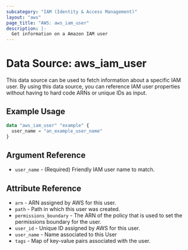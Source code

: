 ```yaml
---
subcategory: "IAM (Identity & Access Management)"
layout: "aws"
page_title: "AWS: aws_iam_user"
description: |-
  Get information on a Amazon IAM user
---
```


# Data Source: aws_iam_user

This data source can be used to fetch information about a specific
IAM user. By using this data source, you can reference IAM user
properties without having to hard code ARNs or unique IDs as input.

## Example Usage

```terraform
data "aws_iam_user" "example" {
  user_name = "an_example_user_name"
}
```

## Argument Reference

* `user_name` - (Required) Friendly IAM user name to match.

## Attribute Reference

* `arn` - ARN assigned by AWS for this user.
* `path` - Path in which this user was created.
* `permissions_boundary` - The ARN of the policy that is used to set the permissions boundary for the user.
* `user_id` - Unique ID assigned by AWS for this user.
* `user_name` - Name associated to this User
* `tags` - Map of key-value pairs associated with the user.
